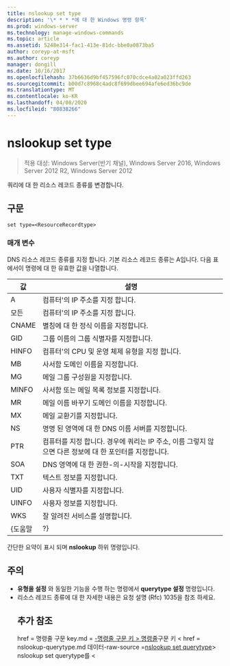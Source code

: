```yaml
---
title: nslookup set type
description: '\* * * *에 대 한 Windows 명령 항목'
ms.prod: windows-server
ms.technology: manage-windows-commands
ms.topic: article
ms.assetid: 5248e314-fac1-413e-81dc-bbe0a0873ba5
author: coreyp-at-msft
ms.author: coreyp
manager: dongill
ms.date: 10/16/2017
ms.openlocfilehash: 37b6636d9bf457596fc070cdce4a02a023ffd263
ms.sourcegitcommit: b00d7c8968c4adc8f699dbee694afe6ed36bc9de
ms.translationtype: MT
ms.contentlocale: ko-KR
ms.lasthandoff: 04/08/2020
ms.locfileid: "80838266"
---
```

# <a name="nslookup-set-type"></a>nslookup set type

>적용 대상: Windows Server(반기 채널), Windows Server 2016, Windows Server 2012 R2, Windows Server 2012

쿼리에 대 한 리소스 레코드 종류를 변경합니다.
## <a name="syntax"></a>구문
```
set type=<ResourceRecordtype>
```
### <a name="parameters"></a>매개 변수
<ResourceRecordtype> DNS 리소스 레코드 종류를 지정 합니다. 기본 리소스 레코드 종류는 A입니다. 다음 표에서이 명령에 대 한 유효한 값을 나열합니다.

| 값 |                                                   설명                                                   |
|-------|-----------------------------------------------------------------------------------------------------------------|
|   A   |                                      컴퓨터&#39;의 IP 주소를 지정 합니다.                                      |
|  모든  |                                     컴퓨터&#39;의 IP 주소를 지정 합니다.                                      |
| CNAME |                                    별칭에 대 한 정식 이름을 지정합니다.                                     |
|  GID  |                                  그룹 이름의 그룹 식별자를 지정합니다.                                  |
| HINFO |                          컴퓨터&#39;의 CPU 및 운영 체제 유형을 지정 합니다.                           |
|  MB   |                                        사서함 도메인 이름을 지정합니다.                                         |
|  MG   |                                         메일 그룹 구성원을 지정합니다.                                          |
| MINFO |                                   사서함 또는 메일 목록 정보를 지정합니다.                                   |
|  MR   |                                     메일 이름 바꾸기 도메인 이름을 지정합니다.                                      |
|  MX   |                                          메일 교환기를 지정합니다.                                          |
|  NS   |                                 명명 된 영역에 대 한 DNS 이름 서버를 지정합니다.                                 |
|  PTR  | 컴퓨터를 지정 합니다. 경우에 쿼리는 IP 주소, 이름 그렇지 않으면 다른 정보에 대 한 포인터를 지정합니다. |
|  SOA  |                                DNS 영역에 대 한 권한-의-시작을 지정합니다.                                 |
|  TXT  |                                         텍스트 정보를 지정합니다.                                         |
|  UID  |                                         사용자 식별자를 지정합니다.                                          |
| UINFO |                                         사용자 정보를 지정합니다.                                         |
|  WKS  |                                         잘 알려진 서비스를 설명합니다.                                         |
| {도움말 |                                                       ?}                                                        |

간단한 요약이 표시 되며 <strong>nslookup</strong> 하위 명령입니다.
## <a name="remarks"></a>주의
- <strong>유형을 설정</strong> 와 동일한 기능을 수행 하는 명령에서 <strong>querytype 설정</strong> 명령입니다.
- 리소스 레코드 종류에 대 한 자세한 내용은 요청 설명 (Rfc) 1035을 참조 하세요.
  ## <a name="additional-references"></a>추가 참조
  href = 명령줄 구문 key.md = [-명령줄 구문 키 > 명령줄](command-line-syntax-key.md)구문 키 <</a> href = nslookup-querytype.md 데이터-raw-source =[nslookup set querytype](nslookup-set-querytype.md)> nslookup set querytype를 <</a>
